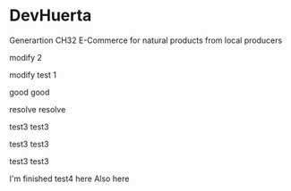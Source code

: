 # DevHuerta
Generartion CH32 E-Commerce for natural products from local producers

modify 2



modify test 1

good
good

resolve
resolve

test3
test3

test3
test3

test3
test3


I'm finished test4 here
Also here
